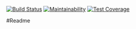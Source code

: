 [![Build Status](https://travis-ci.org/IgorBondar/todo-list-react.svg?branch=master)](https://travis-ci.org/IgorBondar/todo-list-react)
[![Maintainability](https://api.codeclimate.com/v1/badges/7cbbabe45f684c4a5d53/maintainability)](https://codeclimate.com/github/IgorBondar/todo-list-react/maintainability)
[![Test Coverage](https://api.codeclimate.com/v1/badges/7cbbabe45f684c4a5d53/test_coverage)](https://codeclimate.com/github/IgorBondar/todo-list-react/test_coverage)

#Readme